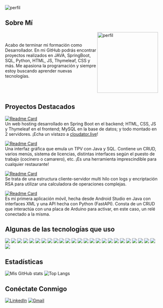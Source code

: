 <img src="https://i.postimg.cc/TYvV05Wj/Desenfadado.jpg" alt="perfil" align="center">

## Sobre Mí
<img src="https://i.postimg.cc/mrFpPbwr/perfil.jpg" alt="perfil" align="right" width="200">
<br/><br/>
Acabo de terminar mi formación como Desarrollador. En mi GitHub podrás encontrar proyectos realizados en JAVA, SpringBoot, SQL, Python, HTML, JS, Thymeleaf, CSS y más. Me apasiona la programación y siempre estoy buscando aprender nuevas tecnologías.
<br/><br/>
<br/><br/>

## Proyectos Destacados

[![Readme Card](https://github-readme-stats.vercel.app/api/pin/?username=BakerIsCoding&repo=cloudator&theme=react)](https://github.com/BakerIsCoding/cloudator) <br/>
Un web hosting desarrollado en Spring Boot en el backend; HTML, CSS, JS y Thymeleaf en el frontend; MySQL en la base de datos; y todo montado en 2 servidores. ¡Echa un vistazo a [cloudator.live](https://cloudator.live)!

[![Readme Card](https://github-readme-stats.vercel.app/api/pin/?username=BakerIsCoding&repo=interfaz-restaurante&theme=react)](https://github.com/BakerIsCoding/interfaz-restaurante) <br/>
Una interfaz gráfica que emula un TPV con Java y SQL. Contiene un CRUD, varios menús, sistema de licencias, distintas interfaces según el puesto de trabajo (cocinero o camarero), etc. ¡Es una herramienta imprescindible para cualquier restaurante!

[![Readme Card](https://github-readme-stats.vercel.app/api/pin/?username=Cramcat639&repo=Server-Calculator&theme=react)](https://github.com/Cramcat639/Server-Calculator) <br/>
Se trata de una estructura cliente-servidor multi hilo con logs y encriptación RSA para utilizar una calculadora de operaciones complejas.

[![Readme Card](https://github-readme-stats.vercel.app/api/pin/?username=Cramcat639&repo=Android-CRUD&theme=react)](https://github.com/Cramcat639/Android-CRUD) <br/>
Es mi primera aplicación móvil, hecha desde Android Studio en Java con interfaces XML y una API hecha con Python (FastAPI). Consta de un CRUD que interactúa con una placa de Arduino para activar, en este caso, un relé conectado a la misma.

## Algunas de las tecnologías que uso
<img src="https://img.shields.io/badge/MySQL-005C84?style=for-the-badge&logo=mysql&logoColor=white" /> <img src="https://img.shields.io/badge/MongoDB-4EA94B?style=for-the-badge&logo=mongodb&logoColor=white" /> 
<img src="https://img.shields.io/badge/VirtualBox-21416b?style=for-the-badge&logo=VirtualBox&logoColor=white" /> 
<img src="https://img.shields.io/badge/Android_Studio-3DDC84?style=for-the-badge&logo=android-studio&logoColor=white" /> 
<img src="https://img.shields.io/badge/apache%20netbeans-1B6AC6?style=for-the-badge&logo=apache%20netbeans%20IDE&logoColor=white" /> 
<img src="https://img.shields.io/badge/PyCharm-000000.svg?&style=for-the-badge&logo=PyCharm&logoColor=white" /> 
<img src="https://img.shields.io/badge/VSCode-0078D4?style=for-the-badge&logo=visual%20studio%20code&logoColor=white" /> 
<img src="https://img.shields.io/badge/Arduino_IDE-00979D?style=for-the-badge&logo=arduino&logoColor=white" /> 
<img src="https://img.shields.io/badge/CSS3-1572B6?style=for-the-badge&logo=css3&logoColor=white" /> 
<img src="https://img.shields.io/badge/HTML5-E34F26?style=for-the-badge&logo=html5&logoColor=white" /> 
<img src="https://img.shields.io/badge/JavaScript-323330?style=for-the-badge&logo=javascript&logoColor=F7DF1E" /> 
<img src="https://img.shields.io/badge/PHP-777BB4?style=for-the-badge&logo=php&logoColor=white" /> 
<img src="https://img.shields.io/badge/Python-FFD43B?style=for-the-badge&logo=python&logoColor=blue" /> 
<img src="https://img.shields.io/badge/Trello-0052CC?style=for-the-badge&logo=trello&logoColor=white" /> 
<img src="https://img.shields.io/badge/Android-3DDC84?style=for-the-badge&logo=android&logoColor=white" /> 
<img src="https://img.shields.io/badge/manjaro-35BF5C?style=for-the-badge&logo=manjaro&logoColor=white" />
<img src="https://img.shields.io/badge/ChatGPT-74aa9c?style=for-the-badge&logo=openai&logoColor=white" /> 
<img src="https://img.shields.io/badge/Oracle-F80000?style=for-the-badge&logo=oracle&logoColor=black" /> 
<img src="https://img.shields.io/badge/Cloudflare-F38020?style=for-the-badge&logo=Cloudflare&logoColor=white" /> 
<img src="https://img.shields.io/badge/Bootstrap-563D7C?style=for-the-badge&logo=bootstrap&logoColor=white" /> 
<img src="https://img.shields.io/badge/Docker-2CA5E0?style=for-the-badge&logo=docker&logoColor=white" /> 
<img src="https://img.shields.io/badge/fastapi-109989?style=for-the-badge&logo=FASTAPI&logoColor=white" /> 
<img src="https://img.shields.io/badge/jQuery-0769AD?style=for-the-badge&logo=jquery&logoColor=white" /> 
<img src="https://img.shields.io/badge/Junit5-25A162?style=for-the-badge&logo=junit5&logoColor=white" /> 
<img src="https://img.shields.io/badge/Spring_Boot-F2F4F9?style=for-the-badge&logo=spring-boot" /> 
<img src="https://img.shields.io/badge/Xampp-F37623?style=for-the-badge&logo=xampp&logoColor=white" />

## Estadísticas
![Mis GitHub stats](https://github-readme-stats.vercel.app/api?username=Cramcat639&show_icons=true&show=reviews&theme=react) ![Top Langs](https://github-readme-stats.vercel.app/api/top-langs/?username=BakerIsCoding&layout=donut&theme=react&size_weight=0.01&count_weight=0.6)


## Conéctate Conmigo
[![LinkedIn](https://img.shields.io/badge/LinkedIn-0077B5?style=for-the-badge&logo=linkedin&logoColor=white)](https://www.linkedin.com/in/marc-pedre%C3%B1o-marin%C3%A9-6223b3222)
[![Gmail](https://img.shields.io/badge/Gmail-D14836?style=for-the-badge&logo=gmail&logoColor=white)](mailto:marc639@outlook.com)
